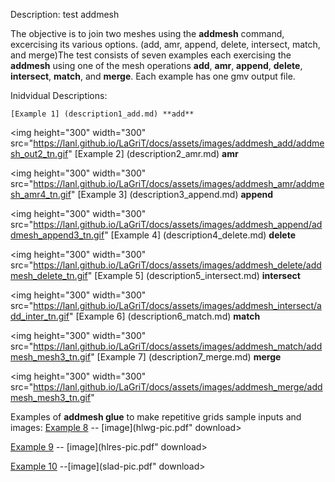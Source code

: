  Description: test addmesh

  The objective is to join two meshes using the **addmesh** command,
  excercising its various options. (add, amr, append, delete,
  intersect, match, and merge)The test consists of seven examples each
  exercising the **addmesh** using one of the mesh operations **add**,
  **amr**, **append**, **delete**, **intersect**, **match**, and
  **merge**. Each example has one gmv output file.
 
  Inidvidual Descriptions:
 
    [Example 1] (description1_add.md) **add**


<img height="300" width="300" src="https://lanl.github.io/LaGriT/docs/assets/images/addmesh_add/addmesh_out2_tn.gif"
                                                          [Example 2] (description2_amr.md) **amr**
                                                            

<img height="300" width="300" src="https://lanl.github.io/LaGriT/docs/assets/images/addmesh_amr/addmesh_amr4_tn.gif"
[Example 3] (description3_append.md) **append**
    

<img height="300" width="300" src="https://lanl.github.io/LaGriT/docs/assets/images/addmesh_append/addmesh_append3_tn.gif"
 [Example 4] (description4_delete.md) **delete**
                                                    

<img height="300" width="300" src="https://lanl.github.io/LaGriT/docs/assets/images/addmesh_delete/addmesh_delete_tn.gif"
[Example 5] (description5_intersect.md) **intersect**


<img height="300" width="300" src="https://lanl.github.io/LaGriT/docs/assets/images/addmesh_intersect/add_inter_tn.gif"
                                                [Example 6] (description6_match.md) **match**
    

<img height="300" width="300" src="https://lanl.github.io/LaGriT/docs/assets/images/addmesh_match/addmesh_mesh3_tn.gif"
 [Example 7] (description7_merge.md) **merge**                                                                                                                                                               

<img height="300" width="300" src="https://lanl.github.io/LaGriT/docs/assets/images/addmesh_merge/addmesh_mesh3_tn.gif"
 
Examples of **addmesh glue** to make repetitive grids sample inputs
and images:
 [Example 8](hlwg.lgc) -- [image](hlwg-pic.pdf" download> </a>
 
  [Example 9](hlres.lgc) -- [image](hlres-pic.pdf" download> </a>
 
  [Example 10](slad.lgc) --[image](slad-pic.pdf" download> </a>
